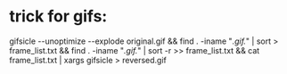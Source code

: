 # trick for gifs:

gifsicle --unoptimize --explode original.gif &&
find . -iname "*\.gif\.*" | sort > frame_list.txt &&
find . -iname "*\.gif\.*" | sort -r >> frame_list.txt &&
cat frame_list.txt | xargs gifsicle > reversed.gif
